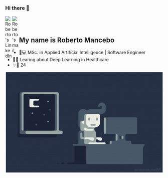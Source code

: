 ### Hi there 👋

<a href="https://www.linkedin.com/in/roberto-mancebo/">
  <img align="left" alt="Roberto's LinkedIn" width="22px" src="https://cdn-icons-png.flaticon.com/512/174/174857.png" />
</a>
<a href="mailto:rober.mancebo@gmail.com"> 
  <img align="left" alt="Roberto's mail" width="22px" src="https://cdn-icons-png.flaticon.com/512/281/281769.png" />
</a>
<br/><br/>

## My name is Roberto Mancebo

- 🧠💻 MSc. in Applied Artificial Intelligence | Software Engineer
- 📓🏥 Learing about Deep Learning in Healthcare
- ✨🚀 24
   
<p align="center">
  <img alt="GIF" src="https://github.com/robertomancebom/robertomancebom/blob/master/coding.gif?raw=true" width="500" height="320" />
</p>
